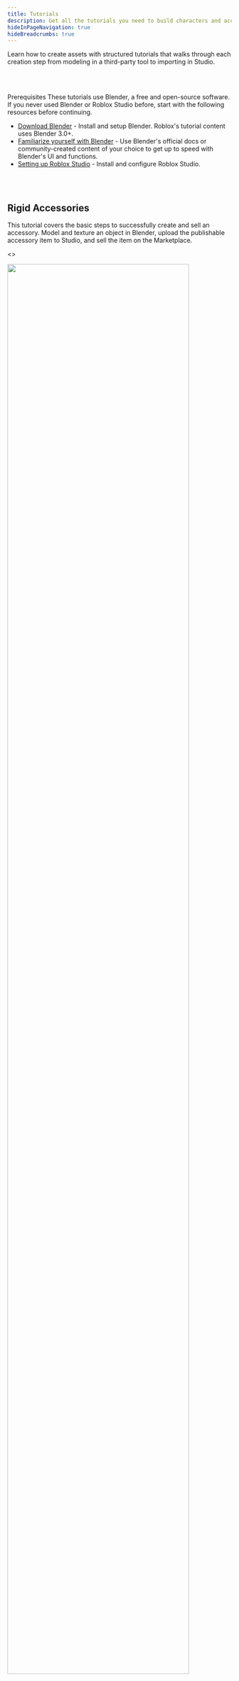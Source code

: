 ```yaml
---
title: Tutorials
description: Get all the tutorials you need to build characters and accessories.
hideInPageNavigation: true
hideBreadcrumbs: true
---
```


Learn how to create assets with structured tutorials that walks through each creation step from modeling in a third-party tool to importing in Studio.

<br /> <br />

<BaseAccordion>
<AccordionSummary>
<Typography variant="h4">Prerequisites</Typography>

  </AccordionSummary>
  <AccordionDetails>

  <Typography variant="body2" color="textSecondary" component="p">
  These tutorials use Blender, a free and open-source software. If you never used Blender or Roblox Studio before, start with the following resources before continuing.
  </Typography>

- [Download Blender](https://www.blender.org/) - Install and setup Blender. Roblox's tutorial content uses Blender 3.0+.
- [Familiarize yourself with Blender](https://docs.blender.org/manual/en/latest/) - Use Blender's official docs or community-created content of your choice to get up to speed with Blender's UI and functions.
- [Setting up Roblox Studio](../studio/setting-up-roblox-studio.md) - Install
  and configure Roblox Studio.

</AccordionDetails>
  </BaseAccordion>

<br /> <br />

<Card>
<CardContent>

<h2 style={{marginBottom: 12}}>Rigid Accessories</h2>

<Typography variant="body2" color="textSecondary" component="p">
This tutorial covers the basic steps to successfully create and sell an accessory. Model and texture an object in Blender, upload the publishable accessory item to Studio, and sell the item on the Marketplace.
</Typography>

<>
<Grid
    alignItems="stretch"
    container
    direction="row">

<Grid item md={6} xs={12}
    direction="column"  >

<div class="container"
style={{position: "relative"}}>
<img src="../assets/art/accessories/creating-rigid/Chest-Studio.png" width = "90%"/>
</div>

</Grid>

<Grid item md={6} xs={12} direction='column'>

<>
<Stepper activeStep={6} orientation="vertical">

<Step style={{marginTop: -36}}>
<a href="../art/accessories/creating-rigid/index.md"><StepLabel optional="Create your custom asset in Blender.">

<h5 style={{marginTop: 36}}>Model</h5>
</StepLabel></a>

</Step>

<Step style={{marginTop: -36}}>
<a href="../art/accessories/creating-rigid/texturing.md">
<StepLabel
 optional="Add a surface appearance to your 3D object.">

<h5 style={{marginTop: 36}}>Texture</h5>
</StepLabel></a>
</Step>

<Step style={{marginTop: -36}}>
<a href="../art/accessories/creating-rigid/importing.md">
<StepLabel optional="Use the 3D Importer to bring in your custom asset.">

<h5 style={{marginTop: 36}}>Import into Studio</h5>
</StepLabel></a>

</Step>

<Step style={{marginTop: -36}}>
<a href="../art/accessories/creating-rigid/converting.md">
<StepLabel optional="Use the Accessory Fitting Tool to create the accessory.">

<h5 style={{marginTop: 36}}>Fit and Convert</h5>
</StepLabel></a>

</Step>

<Step style={{marginTop: -36}}>
<a href="../art/accessories/creating-rigid/publishing.md">
<StepLabel optional="Upload and publish your accessory to the Marketplace.">

<h5 style={{marginTop: 36}}>Publish</h5>
</StepLabel></a>

</Step>

</Stepper>
</>

</Grid>

</Grid>
</>

<a href="../art/accessories/creating-rigid/index.md">
  <Button
    variant="contained"
    size="large">
  Start Creating
  </Button>
</a>
</CardContent>

</Card>

<br /><br />
<Card>
<CardContent>

<h2 style={{marginBottom: 12}}>Clothing</h2>

<Typography variant="body2" color="textSecondary" component="p">
Create your own clothing item from scratch using Roblox's project templates as a mannequin. Learn the processes required to convert a typical mesh object to an equipable and layerable clothing item ready for the Marketplace.
</Typography>

<>
<Grid
    alignItems="stretch"
    container
    direction="row">

<Grid item md={6} xs={12}
    direction="column"  >

<div class="container"
style={{position: "relative"}}>
<img src="../assets/art/avatar/Clothing-Tutorial-Blender.png" width = "90%"/>
</div>

</Grid>

<Grid item md={6} xs={12} direction='column'>

<>
<Stepper activeStep={6} orientation="vertical">

<Step style={{marginTop: -36}}>
<a href="../art/accessories/creating/modeling-setup.md">
<StepLabel optional="Create and sculpt the shape of your clothing item.">

<h5 style={{marginTop: 36}}>Model</h5>
</StepLabel></a>

</Step>

<Step style={{marginTop: -36}}>
<a href="../art/accessories/creating/unwrapping.md">
<StepLabel
 optional="Add your own surface texture and patterns to your asset.">

<h5 style={{marginTop: 36}}>Texture</h5>
</StepLabel></a>
</Step>
<Step style={{marginTop: -36}}>
<a href="../art/accessories/creating/armature-setup.md">
<StepLabel optional="Attach your clothing model to an R15 rig." >
<h5 style={{marginTop: 36}}>Rig</h5>
</StepLabel></a>
</Step>

<Step style={{marginTop: -36}}>
<a href="../art/accessories/creating/caging-setup.md">
<StepLabel optional="Set the inner and outer surfaces of your clothing.">

<h5 style={{marginTop: 36}}>Cage</h5>
</StepLabel></a>

</Step>

<Step style={{marginTop: -36}}>
<a href="../art/accessories/creating/exporting.md">
<StepLabel optional="Export your model from Blender.">

<h5 style={{marginTop: 36}}>Export</h5>
</StepLabel></a>

</Step>

<Step style={{marginTop: -36}}>
<a href="../art/accessories/creating/importing.md">
<StepLabel optional="Import your model into Studio and convert it to an Accessory.">

<h5 style={{marginTop: 36}}>Import</h5>
</StepLabel></a>

</Step>

</Stepper>
</>

</Grid>

</Grid>
</>

<a href="../art/accessories/creating/index.md">
  <Button
    variant="contained"
    size="large">
  Start Creating
  </Button>
</a>
</CardContent>

</Card>

<br /><br />

<Card>
<CardContent>
<h2 style={{marginBottom: 12}}>Bodies</h2>

<Typography variant="body2" color="textSecondary" component="p">
Start here for a comprehensive introduction to each step of body creation using Roblox's provided avatar templates. Each template includes pre-baked avatar components and these instructions provide everything you need to know to create a custom character ready for the Marketplace.
</Typography>

<>
<Grid
    alignItems="stretch"
    container
    direction="row">

<Grid item md={6} xs={12}
    direction="column"  >

<div class="container"
style={{position: "relative"}}>
<img src="../assets/art/avatar/Bodies-Tutorial.png" width = "90%"/>
</div>

</Grid>

<Grid item md={6} xs={12} direction='column'>

<>
<Stepper activeStep={6} orientation="vertical">

<Step style={{marginTop: -36}}>
<a href="../art/characters/creating/template-files.md">
<StepLabel optional="Pick a starting body shape from a collection of templates.">

<h5 style={{marginTop: 36}}>Pick a Template</h5>
</StepLabel></a>

</Step>

<Step style={{marginTop: -36}}>
<a href="../art/characters/creating/modeling-best-practices.md">
<StepLabel optional="Create your unique character shape out of a template.">

<h5 style={{marginTop: 36}}>Model</h5>
</StepLabel></a>

</Step>

<Step style={{marginTop: -36}}>
<a href="../art/characters/creating/texturing-setup.md">
<StepLabel
 optional="Apply a custom texture to any and all parts of your character.">

<h5 style={{marginTop: 36}}>Texture</h5>
</StepLabel></a>
</Step>
<Step style={{marginTop: -36}}>
<a href="../art/characters/creating/caging.md">
<StepLabel optional="Set the outer surface of your character." >
<h5 style={{marginTop: 36}}>Caging</h5>
</StepLabel></a>
</Step>

<Step style={{marginTop: -36}}>
<a href="../art/characters/creating/combining-head-geometry.md">
<StepLabel optional="Clean up your project and model to make it Studio-ready.">

<h5 style={{marginTop: 36}}>Cleanup</h5>
</StepLabel></a>

</Step>

<Step style={{marginTop: -36}}>
<a href="../art/characters/creating/exporting-textures.md">
<StepLabel optional="Export your project from Blender and bring it into Studio.">

<h5 style={{marginTop: 36}}>Export</h5>
</StepLabel></a>

</Step>

</Stepper>
</>

</Grid>

</Grid>
</>

<a href="../art/characters/creating/index.md">
  <Button
    variant="contained"
    size="large">
  Start Creating
  </Button>
</a>
</CardContent>

</Card>
